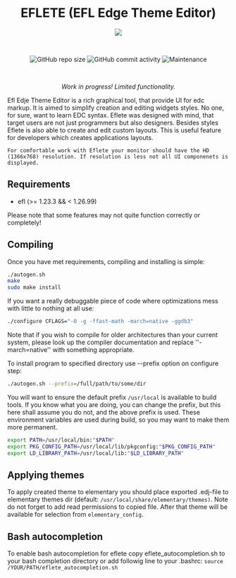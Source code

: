 <h1 align="center">EFLETE (EFL Edge Theme Editor)</h1>

<p align="center">
  <img src="./data/images/eflete.ico" border="0"></>
</p>

<br/>
<p align="center">
  <img alt="GitHub repo size" src="https://img.shields.io/github/repo-size/dimmus/eflete?style=for-the-badge">
  <img alt="GitHub commit activity" src="https://img.shields.io/github/commit-activity/w/dimmus/eflete?style=for-the-badge">
  <img alt="Maintenance" src="https://img.shields.io/maintenance/yes/2022?style=for-the-badge">
</p>
<br/>

<p align="center">
  <i>Work in progress! Limited functionality.</i>
</p>

Efl Edje Theme Editor is a rich graphical tool, that provide UI for edc markup.
It is aimed to simplify creation and editing widgets styles. No one, for sure,
want to learn EDC syntax. Eflete was designed with mind, that target users are
not just programmers but also designers. Besides styles Eflete is also able to
create and edit custom layouts. This is useful feature for developers which
creates applications layouts.

```
For comfortable work with Eflete your monitor should have the HD (1366x768) resolution. If resolution is less not all UI componenets is displayed.
```

## Requirements

   * efl (>= 1.23.3 && < 1.26.99)

Please note that some features may not quite function correctly or
completely!

## Compiling

Once you have met requirements, compiling and installing is simple:
```sh
./autogen.sh
make
sudo make install
```
If you want a really debuggable piece of code where optimizations mess with little to nothing at all use:
```sh
./configure CFLAGS="-O -g -ffast-math -march=native -ggdb3"
```
Note that if you wish to compile for older architectures than your current system, please look up the compiler documentation and replace ''-march=native'' with something appropriate.

To install program to specified directory use --prefix option on configure step:
```sh
./autogen.sh --prefix=/full/path/to/some/dir
```
You will want to ensure the default prefix `/usr/local` is available to build tools. If you know what you are doing, you can change the prefix, but this here shall assume you do not, and the above prefix is used. These environment variables are used during build, so you may want to make them more permanent.
```sh
export PATH=/usr/local/bin:"$PATH"
export PKG_CONFIG_PATH=/usr/local/lib/pkgconfig:"$PKG_CONFIG_PATH"
export LD_LIBRARY_PATH=/usr/local/lib:"$LD_LIBRARY_PATH"
```
## Applying themes

To apply created theme to elementary you should place exported .edj-file to elementary themes dir (default: `/usr/local/share/elementary/themes)`. Note do not forget to add read permissions to copied file. After that theme will be available for selection from `elementary_config`.

## Bash autocompletion

To enable bash autocompletion for eflete copy eflete_autocompletion.sh to your
bash completion directory or add followig line to your .bashrc:
`source /YOUR/PATH/eflete_autocompletion.sh`
